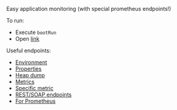 Easy application monitoring (with special prometheus endpoints!)

To run:
* Execute `bootRun`
* Open [link](http://localhost:8080/actuator)

Useful endpoints:
* [Environment](http://localhost:8080/actuator/env)
* [Properties](http://localhost:8080/actuator/configprops)
* [Heap dump](http://localhost:8080/actuator/heapdump)
* [Metrics](http://localhost:8080/actuator/metrics)
* [Specific metric](http://localhost:8080/actuator/metrics/system.cpu.usage)
* [REST/SOAP endpoints](http://localhost:8080/actuator/mappings)
* [For Prometheus](http://localhost:8080/actuator/prometheus)
